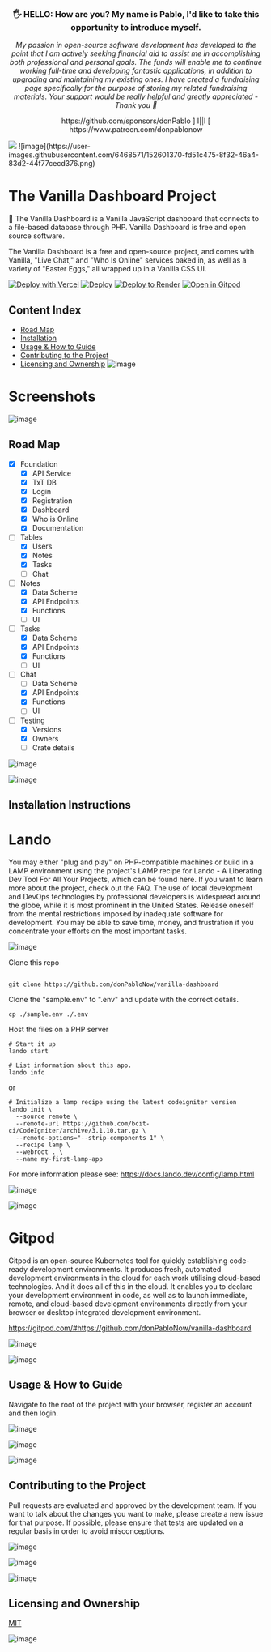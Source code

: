 <h3 align="center">🖐️ HELLO: How are you? My name is Pablo, I'd like to take this opportunity to introduce myself.</h3>
<p align="center"><i>My passion in open-source software development has developed to the point that I am actively seeking financial aid to assist me in accomplishing both professional and personal goals. The funds will enable me to continue working full-time and developing fantastic applications, in addition to upgrading and maintaining my existing ones. I have created a fundraising page specifically for the purpose of storing my related fundraising materials. Your support would be really helpful and greatly appreciated - Thank you 🙏</i></p>
<p align="center">https://github.com/sponsors/donPablo ] I||I [ https://www.patreon.com/donpablonow</p>
<img src="https://github.com/donPabloNow/donPabloNow/raw/main/assets/Wave_2400.gif"/>
![image](https://user-images.githubusercontent.com/6468571/152601370-fd51c475-8f32-46a4-83d2-44f77cecd376.png)

# The Vanilla Dashboard Project

🍦 The Vanilla Dashboard is a Vanilla JavaScript dashboard that connects to a file-based database through PHP.
Vanilla Dashboard is free and open source software.

The Vanilla Dashboard is a free and open-source project, and comes with Vanilla, "Live Chat," and "Who Is Online"
services baked in, as well as a variety of "Easter Eggs," all wrapped up in a Vanilla CSS UI.

[![Deploy with Vercel](https://vercel.com/button)](https://vercel.com/new/clone?repository-url=https://github.com/donPabloNow/Vanilla-Dashboard) [![Deploy](https://www.herokucdn.com/deploy/button.svg)](https://www.heroku.com/deploy/?template=https://gitpod.io/#https://github.com/donPabloNow/Vanilla-Dashboard) [![Deploy to Render](https://render.com/images/deploy-to-render-button.svg)](https://render.com/deploy?repo=https://github.com/donPabloNow/Vanilla-Dashboard) [![Open in Gitpod](https://gitpod.io/button/open-in-gitpod.svg)](https://gitpod.io/#https://github.com/donPabloNow/Vanilla-Dashboard)

## Content Index

- [Road Map](#Road-Map)
- [Installation](#Installation-Instructions)
- [Usage & How to Guide](#Usage-&-How-to-Guide)
- [Contributing to the Project](#Contributing-to-the-Project)
- [Licensing and Ownership](#Licensing-and-Ownership)
  ![image](https://user-images.githubusercontent.com/6468571/152601481-d3792aa4-7f82-4bc5-9b8d-1ad77f66faf5.png)

# Screenshots

<p align="center">

![image](img/screenshot.jpg)

</p>

## Road Map

- [x] Foundation
    - [x] API Service
    - [x] TxT DB
    - [x] Login
    - [x] Registration
    - [x] Dashboard
    - [x] Who is Online
    - [x] Documentation
- [ ] Tables
    - [x] Users
    - [x] Notes
    - [x] Tasks
    - [ ] Chat
- [ ] Notes
    - [x] Data Scheme
    - [x] API Endpoints
    - [x] Functions
    - [ ] UI
- [ ] Tasks
    - [x] Data Scheme
    - [x] API Endpoints
    - [x] Functions
    - [ ] UI
- [ ] Chat
    - [ ] Data Scheme
    - [x] API Endpoints
    - [x] Functions
    - [ ] UI
- [ ] Testing
    - [x] Versions
    - [x] Owners
    - [ ] Crate details

![image](https://user-images.githubusercontent.com/6468571/152181888-0b505d28-41c9-4d17-bf4d-9cb3b3411e67.png)

![image](https://user-images.githubusercontent.com/6468571/152180986-20e0beb1-c098-421b-b71a-e8cfc01aa170.png)

## Installation Instructions

# Lando

You may either "plug and play" on PHP-compatible machines or build in a LAMP environment using the project's LAMP recipe
for Lando - A Liberating Dev Tool For All Your Projects, which can be found here. If you want to learn more about the
project, check out the FAQ. The use of local development and DevOps technologies by professional developers is
widespread around the globe, while it is most prominent in the United States. Release oneself from the mental
restrictions imposed by inadequate software for development. You may be able to save time, money, and frustration if you
concentrate your efforts on the most important tasks.

![image](https://user-images.githubusercontent.com/6468571/152177774-25482b2a-f8cd-4f19-a221-97dc29212a2d.png)

Clone this repo

```

git clone https://github.com/donPabloNow/vanilla-dashboard

```

Clone the "sample.env" to ".env" and update with the correct details.

```
cp ./sample.env ./.env
```

Host the files on a PHP server

```
# Start it up
lando start

# List information about this app.
lando info
```

or

```
# Initialize a lamp recipe using the latest codeigniter version
lando init \
  --source remote \
  --remote-url https://github.com/bcit-ci/CodeIgniter/archive/3.1.10.tar.gz \
  --remote-options="--strip-components 1" \
  --recipe lamp \
  --webroot . \
  --name my-first-lamp-app
```

For more information please see: https://docs.lando.dev/config/lamp.html

![image](https://user-images.githubusercontent.com/6468571/152178164-3cf9d286-6ca2-407e-8f62-50fc4d217a6b.png)

![image](https://user-images.githubusercontent.com/6468571/152181962-33e4e658-5fbc-4b2d-9366-7147e9fabe65.png)

# Gitpod

Gitpod is an open-source Kubernetes tool for quickly establishing code-ready development environments. It produces
fresh, automated development environments in the cloud for each work utilising cloud-based technologies. And it does all
of this in the cloud. It enables you to declare your development environment in code, as well as to launch immediate,
remote, and cloud-based development environments directly from your browser or desktop integrated development
environment.

https://gitpod.com/#https://github.com/donPabloNow/vanilla-dashboard

![image](https://user-images.githubusercontent.com/6468571/152177615-421c1286-33cd-4c38-9f7b-3c486901ba81.png)

![image](https://user-images.githubusercontent.com/6468571/152181058-6446dd76-3012-4e9f-b05a-7d86ca5d0872.png)

## Usage & How to Guide

Navigate to the root of the project with your browser, register an account and then login.

![image](https://user-images.githubusercontent.com/6468571/152178601-981f8e64-a22e-4278-89dd-46e2c39ee77f.png)

![image](https://user-images.githubusercontent.com/6468571/152181949-99b9aaa6-586e-4f64-826d-ec7616535d1c.png)

![image](https://user-images.githubusercontent.com/6468571/152181096-2b8db6ac-337c-48be-849b-4bca24e4a39b.png)

## Contributing to the Project

Pull requests are evaluated and approved by the development team. If you want to talk about the changes you want to
make, please create a new issue for that purpose. If possible, please ensure that tests are updated on a regular basis
in order to avoid misconceptions.

![image](https://user-images.githubusercontent.com/6468571/152181932-88f8e56c-b479-478a-8e38-06150cf4ef3e.png)

![image](https://user-images.githubusercontent.com/6468571/152178640-266dfe32-62c2-4ad2-a2c9-2096af248e18.png)

![image](https://user-images.githubusercontent.com/6468571/152181962-33e4e658-5fbc-4b2d-9366-7147e9fabe65.png)

## Licensing and Ownership

[MIT](https://choosealicense.com/licenses/mit/)

![image](https://user-images.githubusercontent.com/6468571/152601521-14070390-49c9-48eb-b35e-4a0372b3b416.png)

